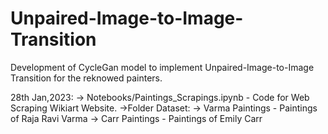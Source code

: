 # Unpaired-Image-to-Image-Transition
Development of CycleGan model to implement Unpaired-Image-to-Image Transition for the reknowed painters.



28th Jan,2023:
-> Notebooks/Paintings_Scrapings.ipynb - Code for Web Scraping Wikiart Website.
->Folder Dataset:
  -> Varma Paintings - Paintings of Raja Ravi Varma
  -> Carr Paintings - Paintings of Emily Carr
